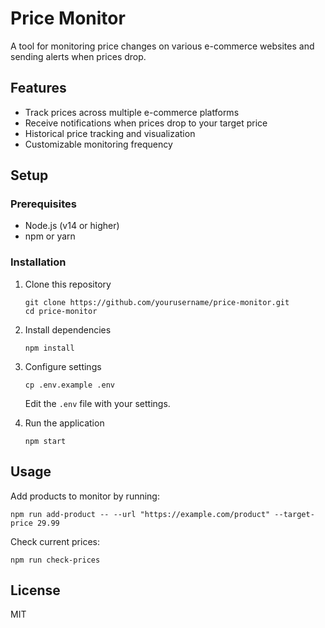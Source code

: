 # Price Monitor

A tool for monitoring price changes on various e-commerce websites and sending alerts when prices drop.

## Features

- Track prices across multiple e-commerce platforms
- Receive notifications when prices drop to your target price
- Historical price tracking and visualization
- Customizable monitoring frequency

## Setup

### Prerequisites

- Node.js (v14 or higher)
- npm or yarn

### Installation

1. Clone this repository
   ```
   git clone https://github.com/yourusername/price-monitor.git
   cd price-monitor
   ```

2. Install dependencies
   ```
   npm install
   ```

3. Configure settings
   ```
   cp .env.example .env
   ```
   Edit the `.env` file with your settings.

4. Run the application
   ```
   npm start
   ```

## Usage

Add products to monitor by running:
```
npm run add-product -- --url "https://example.com/product" --target-price 29.99
```

Check current prices:
```
npm run check-prices
```

## License

MIT
